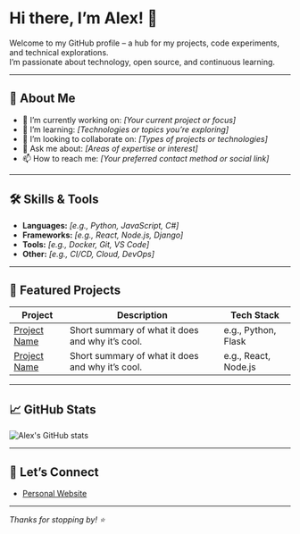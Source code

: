 # Hi there, I’m Alex! 👋

Welcome to my GitHub profile – a hub for my projects, code experiments, and technical explorations.  
I’m passionate about technology, open source, and continuous learning.

---

## 🚀 About Me

- 🔭 I’m currently working on: *[Your current project or focus]*
- 🌱 I’m learning: *[Technologies or topics you’re exploring]*
- 👯 I’m looking to collaborate on: *[Types of projects or technologies]*
- 💬 Ask me about: *[Areas of expertise or interest]*
- 📫 How to reach me: *[Your preferred contact method or social link]*

---

## 🛠️ Skills & Tools

- **Languages:** *[e.g., Python, JavaScript, C#]*
- **Frameworks:** *[e.g., React, Node.js, Django]*
- **Tools:** *[e.g., Docker, Git, VS Code]*
- **Other:** *[e.g., CI/CD, Cloud, DevOps]*

---

## 🌟 Featured Projects

| Project | Description | Tech Stack |
|---------|-------------|------------|
| [Project Name](#) | Short summary of what it does and why it’s cool. | e.g., Python, Flask |
| [Project Name](#) | Short summary of what it does and why it’s cool. | e.g., React, Node.js |

---

## 📈 GitHub Stats

![Alex's GitHub stats](https://github-readme-stats.vercel.app/api?username=alex96656&show_icons=true&hide_title=true&hide_rank=false)

---

## 🔗 Let’s Connect

- [Personal Website](https://realtalktime7.wordpress.com)

---

_Thanks for stopping by! ⭐️_